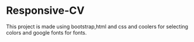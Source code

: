 

# Responsive-CV
This project is made using bootstrap,html and css and coolers for selecting colors and google fonts for fonts.
